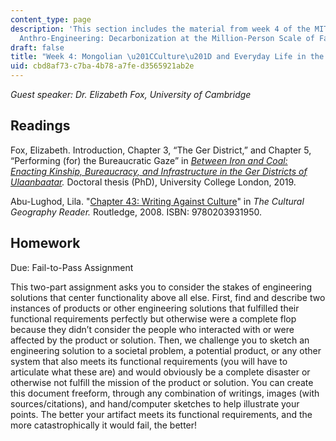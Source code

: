 ```yaml
---
content_type: page
description: 'This section includes the material from week 4 of the MIT course 21A.S01,
  Anthro-Engineering: Decarbonization at the Million-Person Scale of Fall 2023.'
draft: false
title: "Week 4: Mongolian \u201CCulture\u201D and Everyday Life in the Ger Districts"
uid: cbd8af73-c7ba-4b78-a7fe-d3565921ab2e
---
```

*Guest speaker: Dr. Elizabeth Fox, University of Cambridge*

## Readings

Fox, Elizabeth. Introduction, Chapter 3, “The Ger District,” and Chapter 5, “Performing (for) the Bureaucratic Gaze” in [*Between Iron and Coal: Enacting Kinship, Bureaucracy, and Infrastructure in the Ger Districts of Ulaanbaatar*](https://discovery.ucl.ac.uk/id/eprint/10068535/)*.* Doctoral thesis (PhD), University College London, 2019.

Abu-Lughod, Lila. "[Chapter 43: Writing Against Culture](chrome-extension://efaidnbmnnnibpcajpcglclefindmkaj/https://doubleoperative.com/wp-content/uploads/2009/12/abu-lughod-1991-writing-against-culture1.pdf)" in *The Cultural Geography Reader.* Routledge, 2008. ISBN: 9780203931950.

## Homework

Due: Fail-to-Pass Assignment

This two-part assignment asks you to consider the stakes of engineering solutions that center functionality above all else. First, find and describe two instances of products or other engineering solutions that fulfilled their functional requirements perfectly but otherwise were a complete flop because they didn’t consider the people who interacted with or were affected by the product or solution. Then, we challenge you to sketch an engineering solution to a societal problem, a potential product, or any other system that also meets its functional requirements (you will have to articulate what these are) and would obviously be a complete disaster or otherwise not fulfill the mission of the product or solution. You can create this document freeform, through any combination of writings, images (with sources/citations), and hand/computer sketches to help illustrate your points. The better your artifact meets its functional requirements, and the more catastrophically it would fail, the better!